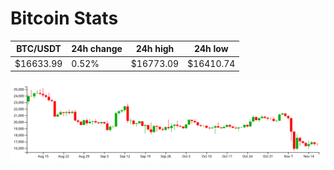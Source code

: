 # Bitcoin Stats

BTC/USDT|24h change|24h high|24h low|
|---|---|---|---|
|$16633.99|0.52%|$16773.09|$16410.74|

<img src="./chart.svg">
